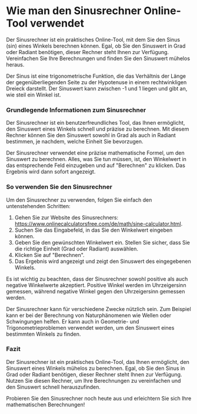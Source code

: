 Wie man den Sinusrechner Online-Tool verwendet
==============================================

Der Sinusrechner ist ein praktisches Online-Tool, mit dem Sie den Sinus (sin) eines Winkels berechnen können. Egal, ob Sie den Sinuswert in Grad oder Radiant benötigen, dieser Rechner steht Ihnen zur Verfügung. Vereinfachen Sie Ihre Berechnungen und finden Sie den Sinuswert mühelos heraus.

Der Sinus ist eine trigonometrische Funktion, die das Verhältnis der Länge der gegenüberliegenden Seite zu der Hypotenuse in einem rechtwinkligen Dreieck darstellt. Der Sinuswert kann zwischen -1 und 1 liegen und gibt an, wie steil ein Winkel ist.

### Grundlegende Informationen zum Sinusrechner

Der Sinusrechner ist ein benutzerfreundliches Tool, das Ihnen ermöglicht, den Sinuswert eines Winkels schnell und präzise zu berechnen. Mit diesem Rechner können Sie den Sinuswert sowohl in Grad als auch in Radiant bestimmen, je nachdem, welche Einheit Sie bevorzugen.

Der Sinusrechner verwendet eine präzise mathematische Formel, um den Sinuswert zu berechnen. Alles, was Sie tun müssen, ist, den Winkelwert in das entsprechende Feld einzugeben und auf "Berechnen" zu klicken. Das Ergebnis wird dann sofort angezeigt.

### So verwenden Sie den Sinusrechner

Um den Sinusrechner zu verwenden, folgen Sie einfach den untenstehenden Schritten:

1. Gehen Sie zur Website des Sinusrechners: <https://www.onlinecalculatorsfree.com/de/math/sine-calculator.html>.
2. Suchen Sie das Eingabefeld, in das Sie den Winkelwert eingeben können.
3. Geben Sie den gewünschten Winkelwert ein. Stellen Sie sicher, dass Sie die richtige Einheit (Grad oder Radiant) auswählen.
4. Klicken Sie auf "Berechnen".
5. Das Ergebnis wird angezeigt und zeigt den Sinuswert des eingegebenen Winkels.

Es ist wichtig zu beachten, dass der Sinusrechner sowohl positive als auch negative Winkelwerte akzeptiert. Positive Winkel werden im Uhrzeigersinn gemessen, während negative Winkel gegen den Uhrzeigersinn gemessen werden.

Der Sinusrechner kann für verschiedene Zwecke nützlich sein. Zum Beispiel kann er bei der Berechnung von Naturphänomenen wie Wellen oder Schwingungen helfen. Er kann auch in Geometrie- und Trigonometrieproblemen verwendet werden, um den Sinuswert eines bestimmten Winkels zu finden.

### Fazit

Der Sinusrechner ist ein praktisches Online-Tool, das Ihnen ermöglicht, den Sinuswert eines Winkels mühelos zu berechnen. Egal, ob Sie den Sinus in Grad oder Radiant benötigen, dieser Rechner steht Ihnen zur Verfügung. Nutzen Sie diesen Rechner, um Ihre Berechnungen zu vereinfachen und den Sinuswert schnell herauszufinden.

Probieren Sie den Sinusrechner noch heute aus und erleichtern Sie sich Ihre mathematischen Berechnungen!